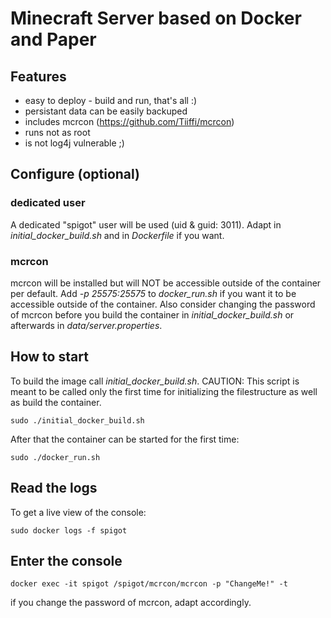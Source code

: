 # Minecraft Server based on Docker and Paper

## Features

* easy to deploy - build and run, that's all :)
* persistant data can be easily backuped
* includes mcrcon (https://github.com/Tiiffi/mcrcon)
* runs not as root
* is not log4j vulnerable ;)

## Configure (optional)

### dedicated user
A dedicated "spigot" user will be used (uid & guid: 3011). Adapt in *initial_docker_build.sh* and in *Dockerfile* if you want. 

### mcrcon
mcrcon will be installed but will NOT be accessible outside of the container per default. Add *-p 25575:25575* to *docker_run.sh* if you want it to be accessible outside of the container.
Also consider changing the password of mcrcon before you build the container in *initial_docker_build.sh* or afterwards in *data/server.properties*. 

## How to start
To build the image call *initial_docker_build.sh*. CAUTION: This script is meant to be called only the first time for initializing the filestructure as well as build the container.

```
sudo ./initial_docker_build.sh
```

After that the container can be started for the first time:

```
sudo ./docker_run.sh
```

## Read the logs
To get a live view of the console:

```
sudo docker logs -f spigot
```

## Enter the console
```
docker exec -it spigot /spigot/mcrcon/mcrcon -p "ChangeMe!" -t
```
if you change the password of mcrcon, adapt accordingly. 
